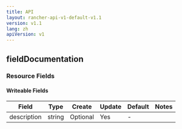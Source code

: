 ```yaml
---
title: API
layout: rancher-api-v1-default-v1.1
version: v1.1
lang: zh
apiVersion: v1
---
```


## fieldDocumentation



### Resource Fields

#### Writeable Fields

Field | Type | Create | Update | Default | Notes
---|---|---|---|---|---
description | string | Optional | Yes | - | 



<br>
